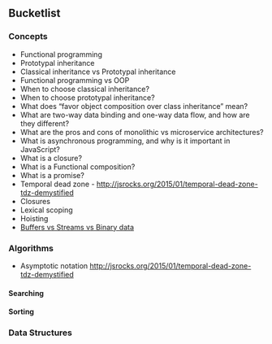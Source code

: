 ## Bucketlist

### Concepts

- Functional programming
- Prototypal inheritance
- Classical inheritance vs Prototypal inheritance
- Functional programming vs OOP
- When to choose classical inheritance?
- When to choose prototypal inheritance?
- What does “favor object composition over class inheritance” mean?
- What are two-way data binding and one-way data flow, and how are they different?
- What are the pros and cons of monolithic vs microservice architectures?
- What is asynchronous programming, and why is it important in JavaScript?
- What is a closure?
- What is a Functional composition?
- What is a promise?
- Temporal dead zone - http://jsrocks.org/2015/01/temporal-dead-zone-tdz-demystified
- Closures
- Lexical scoping
- Hoisting
- [Buffers vs Streams vs Binary data](https://github.com/ramyaragupathy/Playground/blob/master/NodeJS/buffer.md)


### Algorithms

- Asymptotic notation http://jsrocks.org/2015/01/temporal-dead-zone-tdz-demystified

#### Searching

#### Sorting

### Data Structures

